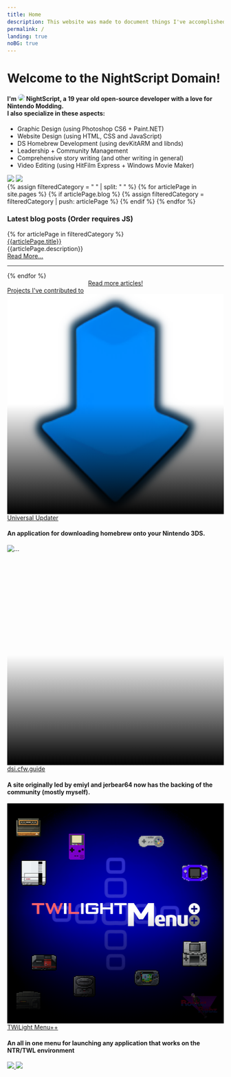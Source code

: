 ```yaml
---
title: Home
description: This website was made to document things I've accomplished over the years. Maybe you'll find something interesting here?
permalink: /
landing: true
noBG: true
---
```


<div class="landing-style pb-5">
	<div class="bgAvatar"></div>
	<div class="landingText container">
		<h1 noAnchor class="text-center page-padding-top">Welcome to the NightScript Domain!</h1>
		<h4 noAnchor class="text-center" id="characterDescription">
			I'm <img src="/assets/images/avatar.png" style="width: 1em; border-radius: 50%;"> NightScript, a <noscript id="age">19</noscript> year old open-source developer with a love for Nintendo Modding.<br>
			I also specialize in these aspects:
		</h4>
		<ul>
			<li>Graphic Design (using Photoshop CS6 + Paint.NET)</li>
			<li>Website Design (using HTML, CSS and JavaScript)</li>
			<li>DS Homebrew Development (using devKitARM and libnds)</li>
			<li>Leadership + Community Management</li>
			<li>Comprehensive story writing (and other writing in general)</li>
			<li>Video Editing (using HitFilm Express + Windows Movie Maker)</li>
		</ul>
		<div class="text-center mt-3" id="contactMeButtons">
			<a class="nstooltip" data-tooltip="Check out my FOSS portfolio" href="/social/github"><img src="/assets/images/icons/github.svg"></a>
			<a class="nstooltip" data-tooltip="Join my Discord Server" href="/social/discord"><img src="/assets/images/icons/discord.svg"></a>
		</div>
	</div>
</div>
<div class="noAnchorsPadding" style="background-color: var(--background-filter);">
	<div class="row">
		<div class="col-md-525 col-lg-525 col-xl-4 mb-3">
			<!-- <div class="card mb-3">
				<div class="card-body">
					<a class="h5 card-title card-header-icon" href="https://github.com/NightYoshi370" style="text-decoration: none;"><img src="/assets/images/icons/github.svg" style="height: 1.5em;"> <u>Github Profile stats</u></a>
					<noscript class="gitStats">
						<iframe src="https://gist.github.com/NightYoshi370/9430c9b83c3b5482295115982c843520.pibb" style="width: 100%; height: 100%;"></iframe>
						<img src="https://github-readme-stats.nightyoshi370.vercel.app/api?username=NightYoshi370&hide_title=true&hide_border=true&theme=algolia&show_icons=true&bg_color=00000000" style="width: 100%; filter: drop-shadow(0px 2.5px 1px var(--shadow-color))">
						<img src="https://github-readme-stats.nightyoshi370.vercel.app/api/top-langs?username=NightYoshi370&hide_border=true&theme=algolia&layout=compact&bg_color=00000000" style="width: 100%; filter: drop-shadow(0px 2.5px 1px var(--shadow-color))">
					</noscript>
				</div>
				<div class="card-footer"><small class="text-muted">Stats made using <a href="https://github.com/anuraghazra/github-readme-stats">Github Readme Stats</a> & <a href="https://github.com/Bloggify/github-calendar">Github Calendar</a></small></div>
			</div> -->
			{% assign filteredCategory = " " | split: " " %}
			{% for articlePage in site.pages %}
				{% if articlePage.blog %}
					{% assign filteredCategory = filteredCategory | push: articlePage %}
				{% endif %}
			{% endfor %}
			<div class="card mb-2">
				<div class="card-body">
					<h3 noAnchor class="card-title">Latest blog posts <noscript>(Order requires JS)</noscript></h3>
					<div class="card-text">
						<div id="blogList">
							{% for articlePage in filteredCategory %}
								<div articleDate="{{ articlePage.initialPublishDate }}">
									<a class="h5" href="{{articlePage.permalink}}">{{articlePage.title}}</a>
									<div class="mb-0">{{articlePage.description}}</div>
									<a href="{{articlePage.permalink}}" style="text-align: right;">Read More...</a>
									<hr>
								</div>
							{% endfor %}
						</div>
						<div style="text-align: center;">
							<a href="/blog" type="button" class="btn btn-primary">Read more articles!</a>
						</div>
					</div>
					<script>
						let blogList = [...document.getElementById("blogList").children]
							.sort((x, y) => new Date(y.getAttribute("articledate")) - new Date(x.getAttribute("articledate")))
							.slice(0, 3);
						Array.from(document.getElementById("blogList").children).forEach(e=>e.remove());
						blogList.forEach(article => document.getElementById("blogList").appendChild(article));
					</script>
				</div>
			</div>
		</div>
		<div class="col-md-675 col-lg-675 col-xl-8">
			<a class="h3" href="/projects">Projects I've contributed to</a>
			<style>
				.carousel-item img {
					height: 512px;
					width: 512px;
					display: block;
					margin-left: auto;
					margin-right: auto;
				}
				.carousel-item a.h1 {
					color: var(--text-color);
				}
				.imageFadeGradient::after {
					display: block;
					position: relative;
					background-image: linear-gradient(to bottom, rgba(255, 255, 255, 0) 0, rgba(0,0,0,1) 100%);
					margin-top: -256px;
					height: 256px;
					width: 100%;
					content: '';
				}
				.carousel-caption {
					right: 0;
					text-align: left;
					color: var(--text-color);
				}
			</style>
			<div id="blogCarousel" class="carousel slide mb-3 mt-3" data-bs-ride="carousel">
				<div class="carousel-inner">
					<div class="carousel-item active">
						<div class="imageFadeGradient"><img src="/assets/images/projects/universal-updater.png" alt="..."></div>
						<div class="carousel-caption">
							<a href="https://universal-team.net/projects/universal-updater.html" class="h1">Universal Updater</a>
							<h4 noAnchor>An application for downloading homebrew onto your Nintendo 3DS.</h4>
						</div>
					</div>
					<div class="carousel-item">
						<div class="imageFadeGradient"><img src="/assets/images/projects/dsi-guide-icon.png" alt="..."></div>
						<div class="carousel-caption">
							<a href="/projects/dsi-guide" class="h1">dsi.cfw.guide</a>
							<h4 noAnchor>A site originally led by emiyl and jerbear64 now has the backing of the community (mostly myself).</h4>
						</div>
					</div>
					<div class="carousel-item">
						<div class="imageFadeGradient"><img src="/assets/images/projects/twilight.png" alt="..."></div>
						<div class="carousel-caption">
							<a href="https://github.com/DS-Homebrew/TWiLightMenu" class="h1">TWiLight Menu++</a>
							<h4 noAnchor>An all in one menu for launching any application that works on the NTR/TWL environment</h4>
						</div>
					</div>
				</div>
				<a class="carousel-control-prev" href="#blogCarousel" role="button" data-bs-slide="prev">
					<picture style="width: 4em;">
						<source srcset="/assets/images/icons/icons8-back-48.png" type="image/avif">
						<img src="/assets/images/icons/icons8-back-48.png">
					</picture>
				</a>
				<a class="carousel-control-next" href="#blogCarousel" role="button" data-bs-slide="next">
					<picture style="width: 4em;">
						<source srcset="/assets/images/icons/icons8-forward-48.png" type="image/avif">
						<img src="/assets/images/icons/icons8-forward-48.png">
					</picture>
				</a>
			</div>
		</div>
	</div>
</div>

<script>
	const dob = new Date("10/22/2003");
	const month_diff = Date.now() - dob.getTime();  
	const age_dt = new Date(month_diff);
	const year = age_dt.getUTCFullYear();  
	const age = Math.abs(year - 1970);

	const hardcodeAgeElement = document.getElementById("age");
	const dynamicAgeElement = document.createElement("span");
	hardcodeAgeElement.insertAdjacentElement("afterend", dynamicAgeElement);
	let dynamicCounter = 0;

	let intervalSet;
	function intervalFunction () {
		dynamicCounter++;
		dynamicAgeElement.innerText = dynamicCounter.toString();
		if (dynamicCounter == age)
			clearInterval(intervalSet);
	};
	intervalSet = setInterval(intervalFunction, 50);
</script>